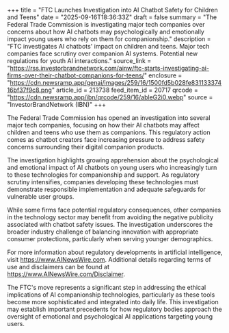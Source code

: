 +++
title = "FTC Launches Investigation into AI Chatbot Safety for Children and Teens"
date = "2025-09-16T18:36:33Z"
draft = false
summary = "The Federal Trade Commission is investigating major tech companies over concerns about how AI chatbots may psychologically and emotionally impact young users who rely on them for companionship."
description = "FTC investigates AI chatbots' impact on children and teens. Major tech companies face scrutiny over companion AI systems. Potential new regulations for youth AI interactions."
source_link = "https://rss.investorbrandnetwork.com/ainw/ftc-starts-investigating-ai-firms-over-their-chatbot-companions-for-teens/"
enclosure = "https://cdn.newsramp.app/genai/images/259/16/1500fd5b028fe83113337416bf37f9c8.png"
article_id = 213738
feed_item_id = 20717
qrcode = "https://cdn.newsramp.app/ibn/qrcode/259/16/ableG2i0.webp"
source = "InvestorBrandNetwork (IBN)"
+++

<p>The Federal Trade Commission has opened an investigation into several major tech companies, focusing on how their AI chatbots may affect children and teens who use them as companions. This regulatory action comes as chatbot creators face increasing pressure to address safety concerns surrounding their digital companion products.</p><p>The investigation highlights growing apprehension about the psychological and emotional impact of AI chatbots on young users who increasingly turn to these technologies for companionship and support. As regulatory scrutiny intensifies, companies developing these technologies must demonstrate responsible implementation and adequate safeguards for vulnerable user groups.</p><p>While some firms face potential regulatory consequences, other companies in the technology sector may benefit from avoiding the negative publicity associated with chatbot safety issues. The investigation underscores the broader industry challenge of balancing innovation with appropriate consumer protections, particularly when serving younger demographics.</p><p>For more information about regulatory developments in artificial intelligence, visit <a href="https://www.AINewsWire.com" rel="nofollow" target="_blank">https://www.AINewsWire.com</a>. Additional details regarding terms of use and disclaimers can be found at <a href="https://www.AINewsWire.com/Disclaimer" rel="nofollow" target="_blank">https://www.AINewsWire.com/Disclaimer</a>.</p><p>The FTC's move represents a significant step in addressing the ethical implications of AI companionship technologies, particularly as these tools become more sophisticated and integrated into daily life. This investigation may establish important precedents for how regulatory bodies approach the oversight of emotional and psychological AI applications targeting young users.</p>